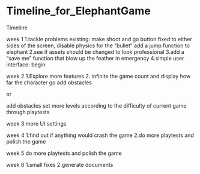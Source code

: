 # Timeline_for_ElephantGame

Timeline

week 1 
1.tackle problems existing: make shoot and go button fixed to either sides of the screen, disable physics for the “bullet”
add a jump function to elephant
2.see if assets should be changed to look professional
3.add a “save me” function that blow up the feather in emergency
4.simple user interface: begin

week 2
1.Explore more features
2.
infinite the game
count and display how far the character go
add obstacles

or

add obstacles
set more levels
according to the difficulty of current game through playtests

week 3
more UI settings

week 4
1.find out if anything would crash the game
2.do more playtests and polish the game

week 5
do more playtests and polish the game

week 6
1.small fixes
2.generate documents
